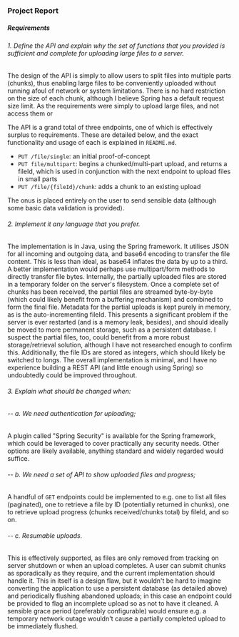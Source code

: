 ### Project Report

##### Requirements

###### 1. Define the API and explain why the set of functions that you provided is sufficient and complete for uploading large files to a server.

The design of the API is simply to allow users to split files into multiple parts (chunks), thus enabling large files to be conveniently uploaded without running afoul of network or system limitations. There is no hard restriction on the size of each chunk, although I believe Spring has a default request size limit. As the requirements were simply to upload large files, and not access them or 

The API is a grand total of three endpoints, one of which is effectively surplus to requirements. These are detailed below, and the exact functionality and usage of each is explained in `README.md`.

 - `PUT /file/single`: an initial proof-of-concept
 - `PUT file/multipart`: begins a chunked/multi-part upload, and returns a fileId, which is used in conjunction with the next endpoint to upload files in small parts
 - `PUT /file/{fileId}/chunk`: adds a chunk to an existing upload

The onus is placed entirely on the user to send sensible data (although some basic data validation is provided). 

###### 2. Implement it any language that you prefer.

The implementation is in Java, using the Spring framework. It utilises JSON for all incoming and outgoing data, and base64 encoding to transfer the file content. This is less than ideal, as base64 inflates the data by up to a third. A better implementation would perhaps use multipart/form methods to directly transfer file bytes. Internally, the partially uploaded files are stored in a temporary folder on the server's filesystem. Once a complete set of chunks has been received, the partial files are streamed byte-by-byte (which could likely benefit from a buffering mechanism) and combined to form the final file. Metadata for the partial uploads is kept purely in memory, as is the auto-incrementing fileId. This presents a significant problem if the server is ever restarted (and is a memory leak, besides), and should ideally be moved to more permanent storage, such as a persistent database. I suspect the partial files, too, could benefit from a more robust storage/retrieval solution, although I have not researched enough to confirm this. Additionally, the file IDs are stored as integers, which should likely be switched to longs. The overall implementation is minimal, and I have no experience building a REST API (and little enough using Spring) so undoubtedly could be improved throughout.

###### 3. Explain what should be changed when:
###### -- a. We need authentication for uploading;

A plugin called "Spring Security" is available for the Spring framework, which could be leveraged to cover practically any security needs. Other options are likely available, anything standard and widely regarded would suffice.

###### -- b. We need a set of API to show uploaded files and progress;

A handful of `GET` endpoints could be implemented to e.g. one to list all files (paginated), one to retrieve a file by ID (potentially returned in chunks), one to retrieve upload progress (chunks received/chunks total) by fileId, and so on.

###### -- c. Resumable uploads.

This is effectively supported, as files are only removed from tracking on server shutdown or when an upload completes. A user can submit chunks as sporadically as they require, and the current implementation should handle it. This in itself is a design flaw, but it wouldn't be hard to imagine converting the application to use a persistent database (as detailed above) and periodically flushing abandoned uploads; in this case an endpoint could be provided to flag an incomplete upload so as not to have it cleaned. A sensible grace period (preferably configurable) would ensure e.g. a temporary network outage wouldn't cause a partially completed upload to be immediately flushed. 